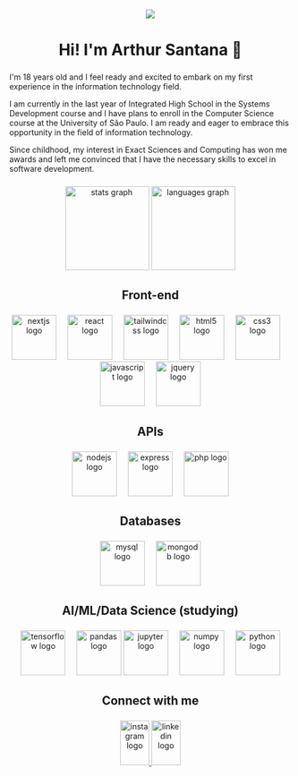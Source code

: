 ###

<div align="center">
  <img src="https://profile-counter.glitch.me/arthursantana-dev/count.svg?"  />
</div>

<h1 align="center">Hi! I'm Arthur Santana 👋</h1>

###

<p align="left">I'm 18 years old and I feel ready and excited to embark on my first experience in the information technology field. </p>

<p align="left">I am currently in the last year of Integrated High School in the Systems Development course and I have plans to enroll in the Computer Science course at the University of São Paulo. I am ready and eager to embrace this opportunity in the field of information technology.</p>

<p align="left">Since childhood, my interest in Exact Sciences and Computing has won me awards and left me convinced that I have the necessary skills to excel in software development.</p>

###

<div align="center">
  <img src="https://github-readme-stats.vercel.app/api?username=arthursantana-dev&hide_title=false&hide_rank=false&show_icons=true&include_all_commits=true&count_private=true&disable_animations=false&theme=dracula&locale=en&hide_border=false&order=1" height="150" alt="stats graph"  />
  <img src="https://github-readme-stats.vercel.app/api/top-langs?username=arthursantana-dev&locale=en&hide_title=false&layout=compact&card_width=320&langs_count=5&theme=dracula&hide_border=false&order=2" height="150" alt="languages graph"  />
</div>

###

<h2 align="center">Front-end</h2>

###

<div align="center">
  <img src="https://cdn.jsdelivr.net/gh/devicons/devicon/icons/nextjs/nextjs-original.svg" height="80" alt="nextjs logo"  />
  <img width="12" />
  <img src="https://cdn.jsdelivr.net/gh/devicons/devicon/icons/react/react-original.svg" height="80" alt="react logo"  />
  <img width="12" />
  <img src="https://cdn.jsdelivr.net/gh/devicons/devicon/icons/tailwindcss/tailwindcss-original-wordmark.svg" height="80" alt="tailwindcss logo"  />
  <img width="12" />
  <img src="https://cdn.jsdelivr.net/gh/devicons/devicon/icons/html5/html5-original.svg" height="80" alt="html5 logo"  />
  <img width="12" />
  <img src="https://cdn.jsdelivr.net/gh/devicons/devicon/icons/css3/css3-original.svg" height="80" alt="css3 logo"  />
  <img width="12" />
  <img src="https://cdn.jsdelivr.net/gh/devicons/devicon/icons/javascript/javascript-original.svg" height="80" alt="javascript logo"  />
  <img width="12" />
  <img src="https://cdn.jsdelivr.net/gh/devicons/devicon/icons/jquery/jquery-original.svg" height="80" alt="jquery logo"  />
</div>

###

<h2 align="center">APIs</h2>

###

<div align="center">
  <img src="https://cdn.jsdelivr.net/gh/devicons/devicon/icons/nodejs/nodejs-original.svg" height="80" alt="nodejs logo"  />
  <img width="12" />
  <img src="https://cdn.jsdelivr.net/gh/devicons/devicon/icons/express/express-original.svg" height="80" alt="express logo"  />
  <img width="12" />
  <img src="https://cdn.jsdelivr.net/gh/devicons/devicon/icons/php/php-original.svg" height="80" alt="php logo"  />
</div>

###

<h2 align="center">Databases</h2>

###

<div align="center">
  <img src="https://cdn.jsdelivr.net/gh/devicons/devicon/icons/mysql/mysql-original.svg" height="80" alt="mysql logo"  />
  <img width="12" />
  <img src="https://cdn.jsdelivr.net/gh/devicons/devicon/icons/mongodb/mongodb-original.svg" height="80" alt="mongodb logo"  />
</div>

###

<h2 align="center">AI/ML/Data Science (studying)</h2>

###

<div align="center">
  <img src="https://cdn.jsdelivr.net/gh/devicons/devicon/icons/tensorflow/tensorflow-original.svg" height="80" alt="tensorflow logo"  />
  <img width="12" />
  <img src="https://cdn.jsdelivr.net/gh/devicons/devicon/icons/pandas/pandas-original.svg" height="80" alt="pandas logo"  />
  <img src="https://cdn.jsdelivr.net/gh/devicons/devicon/icons/jupyter/jupyter-original.svg" height="80" alt="jupyter logo"  />
  <img width="12" />
  <img src="https://cdn.jsdelivr.net/gh/devicons/devicon/icons/numpy/numpy-original.svg" height="80" alt="numpy logo"  />
  <img width="12" />
  <img src="https://cdn.jsdelivr.net/gh/devicons/devicon/icons/python/python-original.svg" height="80" alt="python logo"  />
</div>

###

<h2 align="center">Connect with me</h2>

###

<div align="center">
  <a href="https://instagram.com/dev.arthur.s" target="_blank">
    <img src="https://raw.githubusercontent.com/maurodesouza/profile-readme-generator/master/src/assets/icons/social/instagram/default.svg" width="52" height="80" alt="instagram logo"  />
  </a>
  <a href="https://www.linkedin.com/in/arthursantana-dev/" target="_blank">
    <img src="https://raw.githubusercontent.com/maurodesouza/profile-readme-generator/master/src/assets/icons/social/linkedin/default.svg" width="52" height="80" alt="linkedin logo"  />
  </a>
</div>

###

